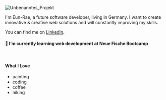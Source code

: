 ![Unbenanntes_Projekt](https://github.com/E-LeeSchaffer/E-LeeSchaffer/assets/170919607/7443c118-f13d-4af0-8bd5-566c58e4051d)


I'm Eun-Rae, a future software developer, living in Germany.
I want to create innovative & creative web solutions and will constantly improving my skills.

You can find me on [LinkedIn](https://www.linkedin.com/in/eun-rae-lee-schaffer-451392302/).

#### 🌱 I’m currently learning web development at Neue Fische Bootcamp

<br>

#### What I Love

- painting
- coding
- coffee
- hiking
